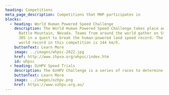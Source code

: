 ```yaml
---
heading: Competitions
meta_page_description: Competitions that MHP participates in
blocks:
  - heading: World Human Powered Speed Challenge
    description: The World Human Powered Speed Challenge takes place annually at
      Battle Mountain, Nevada. Teams from around the world gather on State Route
      305 in a quest to break the human-powered land speed record. The current
      world record in this competition is 144 km/h.
    buttonText: Learn More
    image: ../images/whpsc-2022.jpg
    href: http://www.ihpva.org/whpsc/index.htm
    id: whpsc
  - heading: OzHPV Speed Trials
    description: The OzHPV Challenge is a series of races to determine the best combination of human powered vehicle and rider. It is held at the Ford Proving Grounds in You Yangs, Victoria. The current Australian record for this competition is 96.68 km/h.
    buttonText: Learn More
    image: ../images/ozhpv.png
    href: https://www.ozhpv.org.au/
---
```

